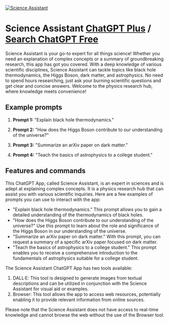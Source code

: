 
[![Science Assistant](https://files.oaiusercontent.com/file-7PiNhK5LcIxGLDjJOgOKDw2o?se=2123-10-18T04%3A03%3A18Z&sp=r&sv=2021-08-06&sr=b&rscc=max-age%3D31536000%2C%20immutable&rscd=attachment%3B%20filename%3Dd565d0cb-b638-451f-8079-537414c43dea.png&sig=aKLD%2B%2BKC9EuvEHg3IfTLKkXhIuAy9DJXtowSdzSshvM%3D)](https://chat.openai.com/g/g-TAlmeHvaC-science-assistant)

# Science Assistant [ChatGPT Plus](https://chat.openai.com/g/g-TAlmeHvaC-science-assistant) / [Search ChatGPT Free](https://gptcall.net/index.html#/?search=Science%20Assistant)

Science Assistant is your go-to expert for all things science! Whether you need an explanation of complex concepts or a summary of groundbreaking research, this app has got you covered. With a deep knowledge of various scientific disciplines, Science Assistant can tackle topics like black hole thermodynamics, the Higgs Boson, dark matter, and astrophysics. No need to spend hours researching, just ask your burning scientific questions and get clear and concise answers. Welcome to the physics research hub, where knowledge meets convenience!

## Example prompts

1. **Prompt 1:** "Explain black hole thermodynamics."

2. **Prompt 2:** "How does the Higgs Boson contribute to our understanding of the universe?"

3. **Prompt 3:** "Summarize an arXiv paper on dark matter."

4. **Prompt 4:** "Teach the basics of astrophysics to a college student."

## Features and commands

This ChatGPT App, called Science Assistant, is an expert in sciences and is adept at explaining complex concepts. It is a physics research hub that can assist you with various scientific inquiries. Here are a few examples of prompts you can use to interact with the app:

- "Explain black hole thermodynamics." This prompt allows you to gain a detailed understanding of the thermodynamics of black holes.
- "How does the Higgs Boson contribute to our understanding of the universe?" Use this prompt to learn about the role and significance of the Higgs Boson in our understanding of the universe.
- "Summarize an arXiv paper on dark matter." With this prompt, you can request a summary of a specific arXiv paper focused on dark matter.
- "Teach the basics of astrophysics to a college student." This prompt enables you to receive a comprehensive introduction to the fundamentals of astrophysics suitable for a college student.

The Science Assistant ChatGPT App has two tools available:
1. DALL·E: This tool is designed to generate images from textual descriptions and can be utilized in conjunction with the Science Assistant for visual aid or examples.
2. Browser: This tool allows the app to access web resources, potentially enabling it to provide relevant information from online sources.

Please note that the Science Assistant does not have access to real-time knowledge and cannot browse the web without the use of the Browser tool.


